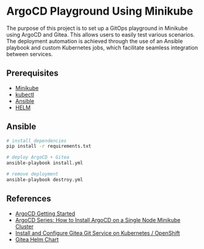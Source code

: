 # ArgoCD Playground Using Minikube

The purpose of this project is to set up a GitOps playground in Minikube using ArgoCD and Gitea. This allows users to easily test various scenarios. The deployment automation is achieved through the use of an Ansible playbook and custom Kubernetes jobs, which facilitate seamless integration between services.

## Prerequisites

- [Minikube](https://minikube.sigs.k8s.io/docs/start/)
- [kubectl](https://minikube.sigs.k8s.io/docs/handbook/kubectl/)
- [Ansible](https://docs.ansible.com/ansible/latest/installation_guide/intro_installation.html)
- [HELM](https://helm.sh/docs/intro/install/)

## Ansible

```bash
# install dependencies
pip install -r requirements.txt

# deploy ArgoCD + Gitea
ansible-playbook install.yml

# remove deployment
ansible-playbook destroy.yml
```

## References

- [ArgoCD Getting Started](https://argo-cd.readthedocs.io/en/stable/getting_started/)
- [ArgoCD Series: How to Install ArgoCD on a Single Node Minikube Cluster](https://mycloudjourney.medium.com/argocd-series-how-to-install-argocd-on-a-single-node-minikube-cluster-1d3a46aaad20)
- [Install and Configure Gitea Git Service on Kubernetes / OpenShift](https://computingforgeeks.com/install-gitea-git-service-on-kubernetes-openshift/)
- [Gitea Helm Chart](https://gitea.com/gitea/helm-chart/)
